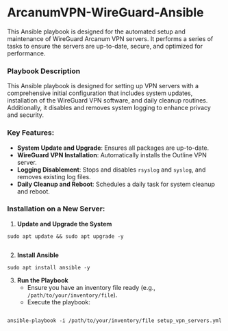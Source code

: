 # ArcanumVPN-WireGuard-Ansible
This Ansible playbook is designed for the automated setup and maintenance of WireGuard Arcanum VPN servers. It performs a series of tasks to ensure the servers are up-to-date, secure, and optimized for performance.

### Playbook Description

This Ansible playbook is designed for setting up VPN servers with a comprehensive initial configuration that includes system updates, installation of the WireGuard VPN software, and daily cleanup routines. Additionally, it disables and removes system logging to enhance privacy and security.

### Key Features:

- **System Update and Upgrade**: Ensures all packages are up-to-date.
- **WireGuard VPN Installation**: Automatically installs the Outline VPN server.
- **Logging Disablement**: Stops and disables `rsyslog` and `syslog`, and removes existing log files.
- **Daily Cleanup and Reboot**: Schedules a daily task for system cleanup and reboot.

### Installation on a New Server:

1. **Update and Upgrade the System**
```
sudo apt update && sudo apt upgrade -y
   
```

2. **Install Ansible**
```
sudo apt install ansible -y

```

3. **Run the Playbook**
   - Ensure you have an inventory file ready (e.g., `/path/to/your/inventory/file`).
   - Execute the playbook:
```

ansible-playbook -i /path/to/your/inventory/file setup_vpn_servers.yml
     
```
